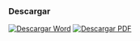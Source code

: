 
### Descargar

<a href="#"><img src="../imagenes/icono-word.png" alt="Descargar Word"></a> <a href="reglamento-anuncios.pdf"><img src="../imagenes/icono-pdf.png" alt="Descargar PDF"></a>
